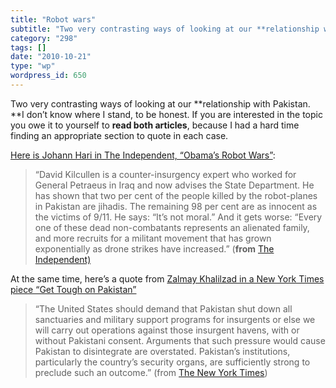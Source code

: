 ```yaml
---
title: "Robot wars"
subtitle: "Two very contrasting ways of looking at our **relationship with Pakistan. **I don’t know where I sta..."
category: "298"
tags: []
date: "2010-10-21"
type: "wp"
wordpress_id: 650
---
```

Two very contrasting ways of looking at our **relationship with Pakistan. **I don’t know where I stand, to be honest.
If you are interested in the topic you owe it to yourself to **read both articles**, because I had a hard time finding an appropriate section to quote in each case.

[Here is Johann Hari in The Independent, “Obama’s Robot Wars”](http://www.independent.co.uk/opinion/commentators/johann-hari/johann--hari-obamas-robot-wars-endanger-us-all-2106931.html):

> “David Kilcullen is a counter-insurgency expert who worked for General Petraeus in Iraq and now advises the State Department. He has shown that two per cent of the people killed by the robot-planes in Pakistan are jihadis. The remaining 98 per cent are as innocent as the victims of 9/11. He says: “It’s not moral.” And it gets worse: “Every one of these dead non-combatants represents an alienated family, and more recruits for a militant movement that has grown exponentially as drone strikes have increased.” (**from** [The Independent)](http://www.independent.co.uk/opinion/commentators/johann-hari/johann--hari-obamas-robot-wars-endanger-us-all-2106931.html)

At the same time, here’s a quote from [Zalmay Khalilzad in a New York Times piece “Get Tough on Pakistan”](http://www.nytimes.com/2010/10/20/opinion/20khalilzad.html?hp)

> “The United States should demand that Pakistan shut down all sanctuaries and military support programs for insurgents or else we will carry out operations against those insurgent havens, with or without Pakistani consent. Arguments that such pressure would cause Pakistan to disintegrate are overstated. Pakistan’s institutions, particularly the country’s security organs, are sufficiently strong to preclude such an outcome.” (from [The New York Times](http://www.nytimes.com/2010/10/20/opinion/20khalilzad.html?hp))